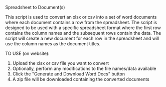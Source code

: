 Spreadsheet to Document(s)

This script is used to convert an xlsx or csv into a set of word documents where each document contains a row from the spreadsheet. 
The script is designed to be used with a specific spreadsheet format where the first row contains the column names and the subsequent rows contain the data. The script will create a new document for each row in the spreadsheet and will use the column names as the document titles.

TO USE (on website):
1. Upload the xlsx or csv file you want to convert
2. Optionally, perform any modifications to the file names/data available
3. Click the "Generate and Download Word Docs" button
4. A zip file will be downloaded containing the converted documents